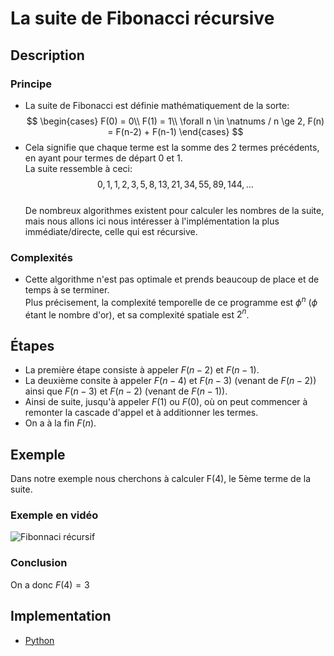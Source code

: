 # La suite de Fibonacci récursive

## Description

### Principe

* La suite de Fibonacci est définie mathématiquement de la sorte:
$$
\begin{cases}
F(0) = 0\\
F(1) = 1\\
\forall n \in \natnums / n \ge 2, F(n) = F(n-2) + F(n-1)
\end{cases}
$$
* Cela signifie que chaque terme est la somme des 2 termes précédents, en ayant pour termes de départ 0 et 1.  
La suite ressemble à ceci:
$$0, 1, 1, 2, 3, 5, 8, 13, 21, 34, 55, 89, 144, \ldots$$
\
De nombreux algorithmes existent pour calculer les nombres de la suite, mais nous allons ici nous intéresser à l'implémentation la plus immédiate/directe, celle qui est récursive.

### Complexités

* Cette algorithme n'est pas optimale et prends beaucoup de place et de temps à se terminer.  
Plus précisement, la complexité temporelle de ce programme est $\phi^n$ ($\phi$ étant le nombre d'or), et sa complexité spatiale est $2^n$.

## Étapes

* La première étape consiste à appeler $F(n-2)$ et $F(n-1)$.
* La deuxième consite à appeler $F(n-4)$ et $F(n-3)$ (venant de $F(n-2)$) ainsi que $F(n-3)$ et $F(n-2)$ (venant de $F(n-1)$).
* Ainsi de suite, jusqu'à appeler $F(1)$ ou $F(0)$, où on peut commencer à remonter la cascade d'appel et à additionner les termes.
* On a à la fin $F(n)$.

## Exemple

Dans notre exemple nous cherchons à calculer F(4), le 5ème terme de la suite.

### Exemple en vidéo

![Fibonnaci récursif](../Exemples/.gif/FibonacciRécursif.gif)

### Conclusion

On a donc $F(4) = 3$

## Implementation

* [Python](https://github.com/TheAlgorithms/Python/blob/master/maths/fibonacci_sequence_recursion.py)
